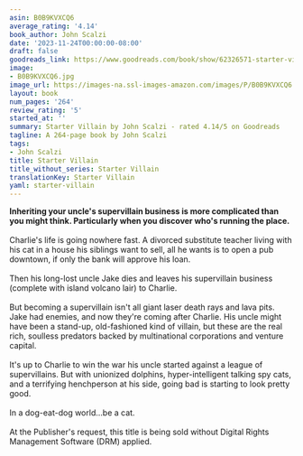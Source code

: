 ```yaml
---
asin: B0B9KVXCQ6
average_rating: '4.14'
book_author: John Scalzi
date: '2023-11-24T00:00:00-08:00'
draft: false
goodreads_link: https://www.goodreads.com/book/show/62326571-starter-villain
image:
- B0B9KVXCQ6.jpg
image_url: https://images-na.ssl-images-amazon.com/images/P/B0B9KVXCQ6.01._SCLZZZZZZZ.jpg
layout: book
num_pages: '264'
review_rating: '5'
started_at: ''
summary: Starter Villain by John Scalzi - rated 4.14/5 on Goodreads
tagline: A 264-page book by John Scalzi
tags:
- John Scalzi
title: Starter Villain
title_without_series: Starter Villain
translationKey: Starter Villain
yaml: starter-villain
---
```


<b>Inheriting your uncle's supervillain business is more complicated than you might think. Particularly when you discover who's running the place.</b><br /><br />Charlie's life is going nowhere fast. A divorced substitute teacher living with his cat in a house his siblings want to sell, all he wants is to open a pub downtown, if only the bank will approve his loan.<br /><br />Then his long-lost uncle Jake dies and leaves his supervillain business (complete with island volcano lair) to Charlie. <br /><br />But becoming a supervillain isn't all giant laser death rays and lava pits. Jake had enemies, and now they're coming after Charlie. His uncle might have been a stand-up, old-fashioned kind of villain, but these are the real rich, soulless predators backed by multinational corporations and venture capital. <br /><br />It's up to Charlie to win the war his uncle started against a league of supervillains. But with unionized dolphins, hyper-intelligent talking spy cats, and a terrifying henchperson at his side, going bad is starting to look pretty good.<br /><br />In a dog-eat-dog world...be a cat.<br /><br />At the Publisher's request, this title is being sold without Digital Rights Management Software (DRM) applied.